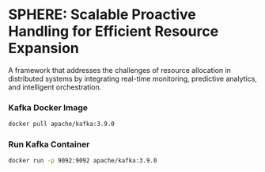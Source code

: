 # SPHERE: Scalable Proactive Handling for Efficient Resource Expansion

A framework that addresses the challenges of resource allocation in distributed systems by integrating real-time monitoring, predictive analytics, and intelligent orchestration.

### Kafka Docker Image
```bash
docker pull apache/kafka:3.9.0
```

  
### Run Kafka Container
```bash
docker run -p 9092:9092 apache/kafka:3.9.0
```
